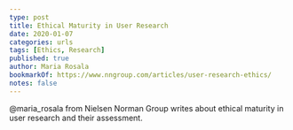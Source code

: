 ```yaml
---
type: post
title: Ethical Maturity in User Research
date: 2020-01-07
categories: urls
tags: [Ethics, Research]
published: true
author: Maria Rosala
bookmarkOf: https://www.nngroup.com/articles/user-research-ethics/
notes: false
---
```


@maria_rosala from Nielsen Norman Group writes about ethical maturity in user research and their assessment.